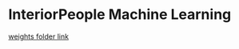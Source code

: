 # InteriorPeople Machine Learning

[weights folder link](https://drive.google.com/drive/folders/1EIolzyCKANubGsng-uRQOTW568VvBAAF?usp=sharing)  
